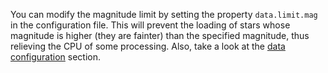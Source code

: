 You can modify the magnitude limit by setting the property `data.limit.mag` in the configuration file. This will prevent the loading of stars whose magnitude is higher (they are fainter) than the specified magnitude, thus relieving the CPU of some processing.
Also, take a look at the [data configuration](Configuration-files#data-properties) section.
